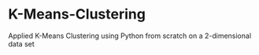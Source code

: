 # K-Means-Clustering
Applied K-Means Clustering using Python from scratch on a 2-dimensional data set
